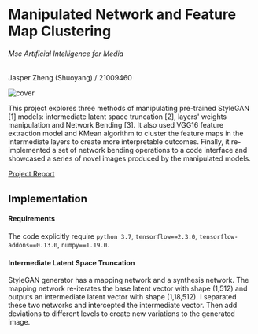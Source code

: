 # Manipulated Network and Feature Map Clustering  
###### Msc Artificial Intelligence for Media     
Jasper Zheng (Shuoyang) / 21009460  

![cover](./git_graphics/01.png)   

This project explores three methods of manipulating pre-trained StyleGAN [1] models: intermediate latent space truncation [2], layers' weights manipulation and Network Bending [3]. It also used VGG16 feature extraction model and KMean algorithm to cluster the feature maps in the intermediate layers to create more interpretable outcomes. Finally, it re-implemented a set of network bending operations to a code interface and showcased a series of novel images produced by the manipulated models.  

[Project Report](./project_report.pdf)

## Implementation    

#### Requirements  
The code explicitly require `python 3.7`, `tensorflow==2.3.0`, `tensorflow-addons==0.13.0`, `numpy==1.19.0`.  


#### Intermediate Latent Space Truncation  

StyleGAN generator has a mapping network and a synthesis network. The mapping network re-iterates the base latent vector with shape (1,512) and outputs an intermediate latent vector with shape (1,18,512). I separated these two networks and intercepted the intermediate vector. Then add deviations to different levels to create new variations to the generated image.  

